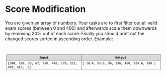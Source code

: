 # Score Modification
You are given an array of numbers. Your tasks are to first filter out all valid exam scores (between 0 and 400) and
afterwards scale them downwards by removing 20% out of each score. Finally you should print out the changed
scores sorted in ascending order. Example:

# ![Examples](example.png)
